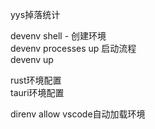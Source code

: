 yys掉落统计  

devenv shell - 创建环境  
devenv processes up 启动流程  
devenv up

rust环境配置  
tauri环境配置



direnv allow vscode自动加载环境